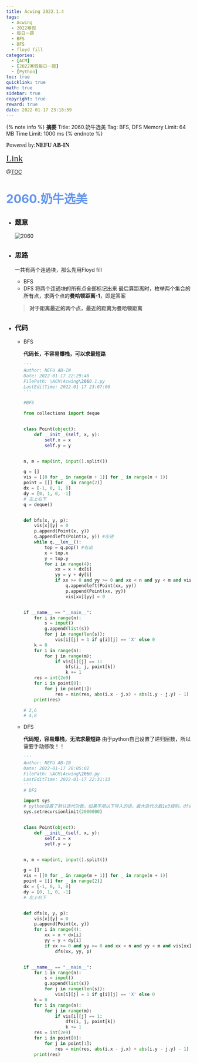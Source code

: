 ```yaml
---
title: Acwing 2022.1.4
tags:
  - Acwing
  - 2022寒假
  - 每日一题
  - BFS
  - DFS
  - floyd fill
categories:
  - [ACM]
  - [2022寒假每日一题]
  - [Python]
toc: true
quicklink: true
math: true
sidebar: true
copyright: true
reward: true
date: 2022-01-17 23:18:59
---
```



{% note info %}
**摘要**
Title: 2060.奶牛选美
Tag: BFS, DFS
Memory Limit: 64 MB
Time Limit: 1000 ms
{% endnote %}
<!-- more -->

<font size=3 face=楷体>Powered by:**NEFU AB-IN**</font>

<font color=#FFA500 size=5 face=楷体>[Link](https://www.acwing.com/problem/content/description/2062/)</font>

@[TOC](文章目录)

# <font color=#6495ED size=6>2060.奶牛选美</font>

* ## <font size=4 face=粗体>题意</font>

  ![2060](https://oss.ab-in.cn/Pictures/2060.png)

* ## <font size=4 face=粗体>思路</font>

  一共有两个连通块，那么先用Floyd fill
  * BFS
  * DFS
  将两个连通块的所有点全部标记出来
  最后算距离时，枚举两个集合的所有点，求两个点的**曼哈顿距离-1**，即是答案
  > **对于距离最近的两个点，最近的距离为曼哈顿距离**

* ## <font size=4 face=粗体>代码</font>

  * BFS
  
    **代码长，不容易爆栈，可以求最短路**
    ```python
    '''
    Author: NEFU AB-IN
    Date: 2022-01-17 22:29:48
    FilePath: \ACM\Acwing\2060.1.py
    LastEditTime: 2022-01-17 23:07:00
    '''

    #BFS

    from collections import deque


    class Point(object):
        def __init__(self, x, y):
            self.x = x
            self.y = y


    n, m = map(int, input().split())

    g = []
    vis = [[0 for _ in range(m + 1)] for _ in range(n + 1)]
    point = [[] for _ in range(2)]
    dx = [-1, 0, 1, 0]
    dy = [0, 1, 0, -1]
    # 左上右下
    q = deque()


    def bfs(x, y, p):
        vis[x][y] = 0
        p.append(Point(x, y))
        q.appendleft(Point(x, y)) #左进
        while q.__len__():
            top = q.pop() #右出
            x = top.x
            y = top.y
            for i in range(4):
                xx = x + dx[i]
                yy = y + dy[i]
                if xx >= 0 and yy >= 0 and xx < n and yy < m and vis[xx][yy] == 1:
                    q.appendleft(Point(xx, yy))
                    p.append(Point(xx, yy))
                    vis[xx][yy] = 0


    if __name__ == "__main__":
        for i in range(n):
            s = input()
            g.append(list(s))
            for j in range(len(s)):
                vis[i][j] = 1 if g[i][j] == 'X' else 0
        k = 0
        for i in range(n):
            for j in range(m):
                if vis[i][j] == 1:
                    bfs(i, j, point[k])
                    k += 1
        res = int(2e9)
        for i in point[0]:
            for j in point[1]:
                res = min(res, abs(i.x - j.x) + abs(i.y - j.y) - 1)
        print(res)

    # 2,6
    # 4,8
    ```

  * DFS
  
    **代码短，容易爆栈，无法求最短路**
    由于python自己设置了递归层数，所以需要手动修改！！
    ```python
    '''
    Author: NEFU AB-IN
    Date: 2022-01-17 20:05:02
    FilePath: \ACM\Acwing\2060.py
    LastEditTime: 2022-01-17 22:31:33
    '''
    # DFS

    import sys
    # python设置了默认迭代次数，如果不用以下导入的话，最大迭代次数1e3级别，dfs无法正常运行
    sys.setrecursionlimit(2000000)


    class Point(object):
        def __init__(self, x, y):
            self.x = x
            self.y = y


    n, m = map(int, input().split())

    g = []
    vis = [[0 for _ in range(m + 1)] for _ in range(n + 1)]
    point = [[] for _ in range(2)]
    dx = [-1, 0, 1, 0]
    dy = [0, 1, 0, -1]
    # 左上右下


    def dfs(x, y, p):
        vis[x][y] = 0
        p.append(Point(x, y))
        for i in range(4):
            xx = x + dx[i]
            yy = y + dy[i]
            if xx >= 0 and yy >= 0 and xx < n and yy < m and vis[xx][yy] == 1:
                dfs(xx, yy, p)


    if __name__ == "__main__":
        for i in range(n):
            s = input()
            g.append(list(s))
            for j in range(len(s)):
                vis[i][j] = 1 if g[i][j] == 'X' else 0
        k = 0
        for i in range(n):
            for j in range(m):
                if vis[i][j] == 1:
                    dfs(i, j, point[k])
                    k += 1
        res = int(2e9)
        for i in point[0]:
            for j in point[1]:
                res = min(res, abs(i.x - j.x) + abs(i.y - j.y) - 1)
        print(res)

    ```